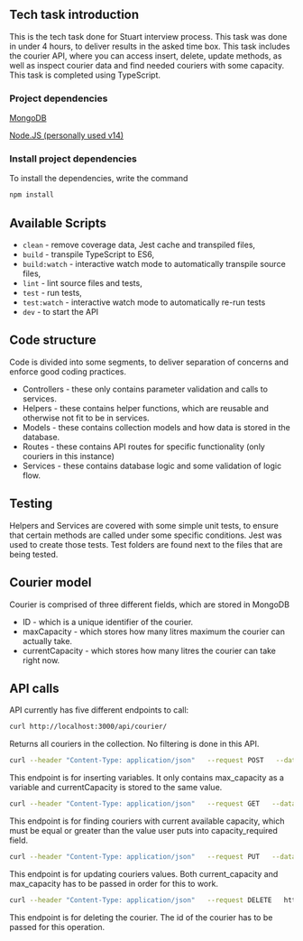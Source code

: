 
## Tech task introduction

This is the tech task done for Stuart interview process.
This task was done in under 4 hours, to deliver results in the asked time box.
This task includes the courier API, where you can access insert, delete, update methods, as well as inspect courier data and find needed couriers with some capacity.
This task is completed using TypeScript.

### Project dependencies
[MongoDB](https://www.mongodb.com/download-center)

[Node.JS (personally used v14)](https://nodejs.org/en/)

### Install project dependencies

To install the dependencies, write the command

```sh
npm install
```

## Available Scripts

+ `clean` - remove coverage data, Jest cache and transpiled files,
+ `build` - transpile TypeScript to ES6,
+ `build:watch` - interactive watch mode to automatically transpile source files,
+ `lint` - lint source files and tests,
+ `test` - run tests,
+ `test:watch` - interactive watch mode to automatically re-run tests
+ `dev` - to start the API

## Code structure
Code is divided into some segments, to deliver separation of concerns and enforce good coding practices.
- Controllers - these only contains parameter validation and calls to services.
- Helpers - these contains helper functions, which are reusable and otherwise not fit to be in services.
- Models - these contains collection models and how data is stored in the database.
- Routes - these contains API routes for specific functionality (only couriers in this instance)
- Services - these contains database logic and some validation of logic flow.

## Testing
Helpers and Services are covered with some simple unit tests, to ensure that certain methods are called under some specific conditions. Jest was used to create those tests. Test folders are found next to the files that are being tested.

## Courier model
Courier is comprised of three different fields, which are stored in MongoDB
- ID - which is a unique identifier of the courier.
- maxCapacity - which stores how many litres maximum the courier can actually take.
- currentCapacity - which stores how many litres the courier can take right now.

## API calls
API currently has five different endpoints to call:
```sh
curl http://localhost:3000/api/courier/
```
Returns all couriers in the collection. No filtering is done in this API.

```sh
curl --header "Content-Type: application/json"   --request POST   --data '{"max_capacity":45}'   http://localhost:3000/api/courier
```
This endpoint is for inserting variables. It only contains max_capacity as a variable and currentCapacity is stored to the same value.

```sh
curl --header "Content-Type: application/json"   --request GET   --data '{"capacity_required":16}'   http://localhost:3000/api/courier/lookup
```
This endpoint is for finding couriers with current available capacity, which must be equal or greater than the value user puts into capacity_required field.

```sh
curl --header "Content-Type: application/json"   --request PUT   --data '{"current_capacity":20, "max_capacity":45}'   http://localhost:3000/api/courier/5ec75f118d5e350e44cd67d1
```
This endpoint is for updating couriers values. Both current_capacity and max_capacity has to be passed in order for this to work.

```sh
curl --header "Content-Type: application/json"   --request DELETE   http://localhost:3000/api/courier/5ec75f118d5e350e44cd67d1
```

This endpoint is for deleting the courier. The id of the courier has to be passed for this operation.
